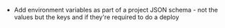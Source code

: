 * Add environment variables as part of a project JSON schema - not the values but the keys and if they're required to do a deploy